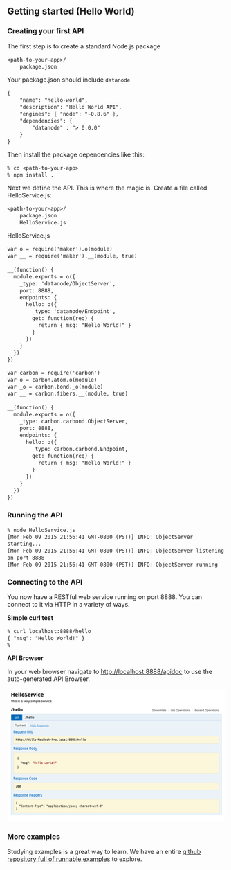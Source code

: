 Getting started (Hello World)
----------

### Creating your first API

The first step is to create a standard Node.js package

```
<path-to-your-app>/
    package.json
```

Your package.json should include ```datanode```

```node
{
    "name": "hello-world",
    "description": "Hello World API",
    "engines": { "node": "~0.8.6" },
    "dependencies": {
        "datanode" : "> 0.0.0"
    }
}
```

Then install the package dependencies like this:

```
% cd <path-to-your-app>
% npm install .
```

Next we define the API. This is where the magic is. Create a file called HelloService.js:

```
<path-to-your-app>/
    package.json
    HelloService.js
```

HelloService.js
```node
var o = require('maker').o(module)
var __ = require('maker').__(module, true)

__(function() {
  module.exports = o({
    _type: 'datanode/ObjectServer',
    port: 8888,
    endpoints: {
      hello: o({
        _type: 'datanode/Endpoint',
        get: function(req) {
          return { msg: "Hello World!" }
        }
      })
    }
  })
})
```

```node linenumber
var carbon = require('carbon')
var o = carbon.atom.o(module)
var _o = carbon.bond._o(module)
var __ = carbon.fibers.__(module, true)

__(function() {
  module.exports = o({
    _type: carbon.carbond.ObjectServer,
    port: 8888,
    endpoints: {
      hello: o({
        _type: carbon.carbond.Endpoint,
        get: function(req) {
          return { msg: "Hello World!" }
        }
      })
    }
  })
})
```

### Running the API

```console
% node HelloService.js
[Mon Feb 09 2015 21:56:41 GMT-0800 (PST)] INFO: ObjectServer starting...
[Mon Feb 09 2015 21:56:41 GMT-0800 (PST)] INFO: ObjectServer listening on port 8888
[Mon Feb 09 2015 21:56:41 GMT-0800 (PST)] INFO: ObjectServer running
```

### Connecting to the API

You now have a RESTful web service running on port 8888. You can connect to it via HTTP in a variety of ways. 

**Simple curl test**

```console
% curl localhost:8888/hello
{ "msg": "Hello World!" }
%
```

**API Browser**

In your web browser navigate to [http://localhost:8888/apidoc](http://localhost:8888/apidoc) to use the auto-generated API Browser. 

![HelloService](./hello-service.png)

### More examples

Studying examples is a great way to learn. We have an entire [github repository full of runnable examples](https://github.com/willshulman/datanode-examples) to explore. 
